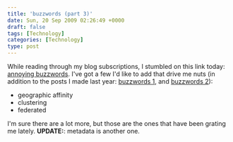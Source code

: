 ```yaml
---
title: 'buzzwords (part 3)'
date: Sun, 20 Sep 2009 02:26:49 +0000
draft: false
tags: [Technology]
categories: [Technology]
type: post
---
```


While reading through my blog subscriptions, I stumbled on this link today: [annoying buzzwords](http://gizmodo.com/5360916/what-tech-buzzwords-annoy-you-the-most). I've got a few I'd like to add that drive me nuts (in addition to the posts I made last year: [buzzwords 1](http://zeusville.wordpress.com/2008/02/21/buzzwords/), and [buzzwords 2](http://zeusville.wordpress.com/2008/03/05/more-annoying-buzzwords/)):

*   geographic affinity
*   clustering
*   federated

I'm sure there are a lot more, but those are the ones that have been grating me lately. **UPDATE:**: metadata is another one.